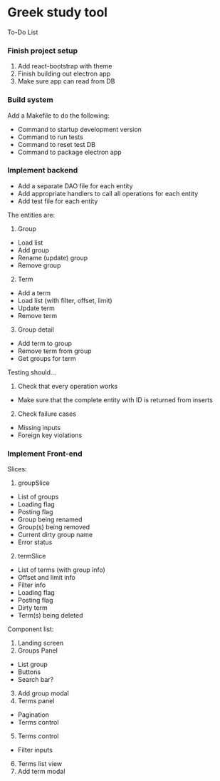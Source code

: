 # Greek study tool


To-Do List

### Finish project setup
1. Add react-bootstrap with theme
2. Finish building out electron app
3. Make sure app can read from DB

### Build system
Add a Makefile to do the following:

- Command to startup development version
- Command to run tests
- Command to reset test DB
- Command to package electron app

### Implement backend

- Add a separate DAO file for each entity
- Add appropriate handlers to call all operations for each entity
- Add test file for each entity

The entities are:

1. Group
  - Load list
  - Add group
  - Rename (update) group
  - Remove group
2. Term
  - Add a term
  - Load list (with filter, offset, limit)
  - Update term
  - Remove term
3. Group detail
  - Add term to group
  - Remove term from group
  - Get groups for term

Testing should...

1. Check that every operation works
  - Make sure that the complete entity with ID is returned from inserts
2. Check failure cases
  - Missing inputs
  - Foreign key violations

### Implement Front-end

Slices:

1. groupSlice
  - List of groups
  - Loading flag
  - Posting flag
  - Group being renamed
  - Group(s) being removed
  - Current dirty group name
  - Error status
2. termSlice
  - List of terms (with group info)
  - Offset and limit info
  - Filter info
  - Loading flag
  - Posting flag
  - Dirty term
  - Term(s) being deleted


Component list:

1. Landing screen
2. Groups Panel
  - List group
  - Buttons
  - Search bar?
3. Add group modal
4. Terms panel
  - Pagination
  - Terms control
5. Terms control
  - Filter inputs
6. Terms list view
7. Add term modal
